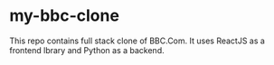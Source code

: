 # my-bbc-clone
This repo contains full stack clone of BBC.Com. It uses ReactJS as a frontend lbrary and Python as a backend.
